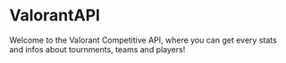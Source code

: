 # ValorantAPI
Welcome to the Valorant Competitive API, where you can get every stats and infos about tournments, teams and players!
